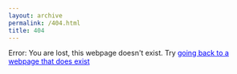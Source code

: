 ```yaml
---
layout: archive
permalink: /404.html
title: 404
---
```


Error: You are lost, this webpage doesn't exist. Try <a href="javascript:history.back()" style="color:blue;">going back to a webpage that does exist</a>
